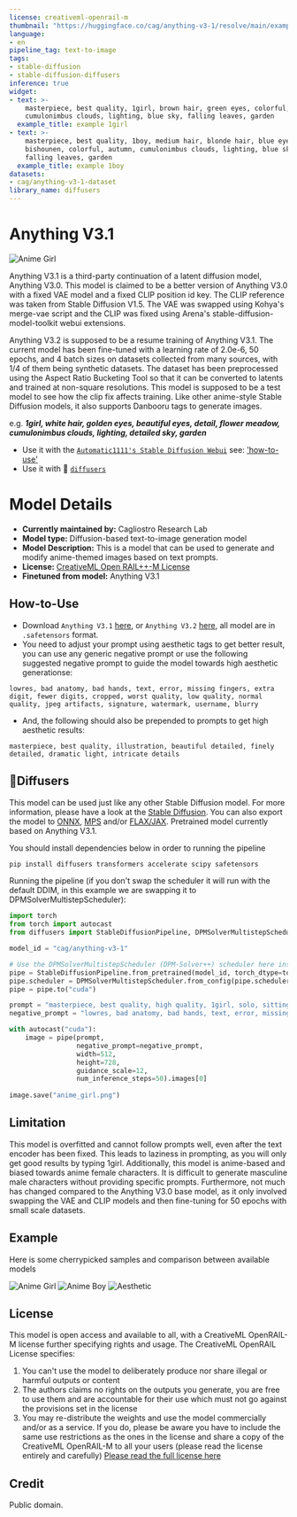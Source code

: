 ```yaml
---
license: creativeml-openrail-m
thumbnail: "https://huggingface.co/cag/anything-v3-1/resolve/main/example-images/thumbnail.png"
language:
- en
pipeline_tag: text-to-image
tags:
- stable-diffusion
- stable-diffusion-diffusers
inference: true
widget:
- text: >-
    masterpiece, best quality, 1girl, brown hair, green eyes, colorful, autumn,
    cumulonimbus clouds, lighting, blue sky, falling leaves, garden
  example_title: example 1girl
- text: >-
    masterpiece, best quality, 1boy, medium hair, blonde hair, blue eyes,
    bishounen, colorful, autumn, cumulonimbus clouds, lighting, blue sky,
    falling leaves, garden
  example_title: example 1boy
datasets:
- cag/anything-v3-1-dataset
library_name: diffusers
---
```


# Anything V3.1

![Anime Girl](https://huggingface.co/cag/anything-v3-1/resolve/main/example-images/thumbnail.png)

Anything V3.1 is a third-party continuation of a latent diffusion model, Anything V3.0. This model is claimed to be a better version of Anything V3.0 with a fixed VAE model and a fixed CLIP position id key. The CLIP reference was taken from Stable Diffusion V1.5. The VAE was swapped using Kohya's merge-vae script and the CLIP was fixed using Arena's stable-diffusion-model-toolkit webui extensions.

Anything V3.2 is supposed to be a resume training of Anything V3.1. The current model has been fine-tuned with a learning rate of 2.0e-6, 50 epochs, and 4 batch sizes on datasets collected from many sources, with 1/4 of them being synthetic datasets. The dataset has been preprocessed using the Aspect Ratio Bucketing Tool so that it can be converted to latents and trained at non-square resolutions. This model is supposed to be a test model to see how the clip fix affects training. Like other anime-style Stable Diffusion models, it also supports Danbooru tags to generate images.

e.g. **_1girl, white hair, golden eyes, beautiful eyes, detail, flower meadow, cumulonimbus clouds, lighting, detailed sky, garden_** 

- Use it with the [`Automatic1111's Stable Diffusion Webui`](https://github.com/AUTOMATIC1111/stable-diffusion-webui) see: ['how-to-use'](#how-to-use)
- Use it with 🧨 [`diffusers`](##🧨Diffusers)


# Model Details

- **Currently maintained by:** Cagliostro Research Lab
- **Model type:** Diffusion-based text-to-image generation model
- **Model Description:** This is a model that can be used to generate and modify anime-themed images based on text prompts. 
- **License:** [CreativeML Open RAIL++-M License](https://huggingface.co/stabilityai/stable-diffusion-2/blob/main/LICENSE-MODEL)
- **Finetuned from model:** Anything V3.1

## How-to-Use
- Download `Anything V3.1` [here](https://huggingface.co/cag/anything-v3-1/resolve/main/anything-v3-1.safetensors), or `Anything V3.2` [here](https://huggingface.co/cag/anything-v3-1/resolve/main/anything-v3-2.safetensors), all model are in `.safetensors` format.
- You need to adjust your prompt using aesthetic tags to get better result, you can use any generic negative prompt or use the following suggested negative prompt to guide the model towards high aesthetic generationse:
```
lowres, bad anatomy, bad hands, text, error, missing fingers, extra digit, fewer digits, cropped, worst quality, low quality, normal quality, jpeg artifacts, signature, watermark, username, blurry
```
- And, the following should also be prepended to prompts to get high aesthetic results:
```
masterpiece, best quality, illustration, beautiful detailed, finely detailed, dramatic light, intricate details
```
## 🧨Diffusers

This model can be used just like any other Stable Diffusion model. For more information, please have a look at the [Stable Diffusion](https://huggingface.co/docs/diffusers/api/pipelines/stable_diffusion). You can also export the model to [ONNX](https://huggingface.co/docs/diffusers/optimization/onnx), [MPS](https://huggingface.co/docs/diffusers/optimization/mps) and/or [FLAX/JAX](). Pretrained model currently based on Anything V3.1.

You should install dependencies below in order to running the pipeline

```bash
pip install diffusers transformers accelerate scipy safetensors
```
Running the pipeline (if you don't swap the scheduler it will run with the default DDIM, in this example we are swapping it to DPMSolverMultistepScheduler):

```python
import torch
from torch import autocast
from diffusers import StableDiffusionPipeline, DPMSolverMultistepScheduler

model_id = "cag/anything-v3-1"

# Use the DPMSolverMultistepScheduler (DPM-Solver++) scheduler here instead
pipe = StableDiffusionPipeline.from_pretrained(model_id, torch_dtype=torch.float16)
pipe.scheduler = DPMSolverMultistepScheduler.from_config(pipe.scheduler.config)
pipe = pipe.to("cuda")

prompt = "masterpiece, best quality, high quality, 1girl, solo, sitting, confident expression, long blonde hair, blue eyes, formal dress"
negative_prompt = "lowres, bad anatomy, bad hands, text, error, missing fingers, extra digit, fewer digits, cropped, worst quality, low quality, normal quality, jpeg artifacts, signature, watermark, username, blurry"

with autocast("cuda"):
    image = pipe(prompt, 
                 negative_prompt=negative_prompt, 
                 width=512,
                 height=728,
                 guidance_scale=12,
                 num_inference_steps=50).images[0]
    
image.save("anime_girl.png")
```
## Limitation 
This model is overfitted and cannot follow prompts well, even after the text encoder has been fixed. This leads to laziness in prompting, as you will only get good results by typing 1girl. Additionally, this model is anime-based and biased towards anime female characters. It is difficult to generate masculine male characters without providing specific prompts. Furthermore, not much has changed compared to the Anything V3.0 base model, as it only involved swapping the VAE and CLIP models and then fine-tuning for 50 epochs with small scale datasets.

## Example

Here is some cherrypicked samples and comparison between available models

![Anime Girl](https://huggingface.co/cag/anything-v3-1/resolve/main/example-images/1girl.png)
![Anime Boy](https://huggingface.co/cag/anything-v3-1/resolve/main/example-images/1boy.png)
![Aesthetic](https://huggingface.co/cag/anything-v3-1/resolve/main/example-images/aesthetic.png)

## License

This model is open access and available to all, with a CreativeML OpenRAIL-M license further specifying rights and usage.
The CreativeML OpenRAIL License specifies: 

1. You can't use the model to deliberately produce nor share illegal or harmful outputs or content 
2. The authors claims no rights on the outputs you generate, you are free to use them and are accountable for their use which must not go against the provisions set in the license
3. You may re-distribute the weights and use the model commercially and/or as a service. If you do, please be aware you have to include the same use restrictions as the ones in the license and share a copy of the CreativeML OpenRAIL-M to all your users (please read the license entirely and carefully)
[Please read the full license here](https://huggingface.co/spaces/CompVis/stable-diffusion-license)


## Credit
Public domain.